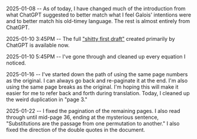 2025-01-08 -- As of today, I have changed much of the introduction from what ChatGPT suggested to better match what I feel Galois' intentions were and to better match his old-timey language. The rest is almost entirely from ChatGPT. 

2025-01-10 3:45PM -- The full ["shitty first draft"](https://wrd.as.uky.edu/sites/default/files/1-Shitty%20First%20Drafts.pdf) created primarily by ChatGPT is available now.

2025-01-10 5:45PM -- I've gone through and cleaned up every equation I noticed.

2025-01-16 -- I've started down the path of using the same page numbers as the original. I can always go back and re-paginate it at the end. I'm also using the same page breaks as the original. I'm hoping this will make it easier for me to refer back and forth during translation. Today, I cleaned up the weird duplication in "page 3." 

2025-01-22 -- I fixed the pagination of the remaining pages. I also read through until mid-page 36, ending at the mysterious sentence, "Substitutions are the passage from one permutation to another." I also fixed the direction of the double quotes in the document. 
